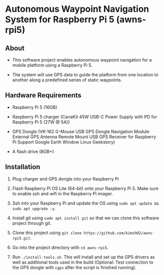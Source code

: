 # Autonomous Waypoint Navigation System for Raspberry Pi 5 (awns-rpi5)


## About

- This software project enables autonomous waypoint navigation for a mobile
platform using a Raspberry Pi 5.

- The system will use GPS data to guide the platform from one location to
another along a predefined series of static waypoints.

## Hardware Requirements

- Raspberry Pi 5 (16GB)

- Raspberry Pi 5 charger (CanaKit 45W USB-C Power Supply with PD for Raspberry
  Pi 5 (27W @ 5A))

- GPS Dongle (VK-162 G-Mouse USB GPS Dongle Navigation Module External GPS
  Antenna Remote Mount USB GPS Receiver for Raspberry Pi Support Google Earth
  Window Linux Geekstory)

- A flash drive (8GB+)

## Installation

1. Plug charger and GPS dongle into your Raspberry Pi

1. Flash Raspberry Pi OS Lite (64-bit) onto your Raspberry Pi 5. Make sure to
enable ssh and wifi in the Raspberry Pi imager.

1. Ssh into your Raspberry Pi and update the OS using `sudo apt update && sudo
apt upgrade -y`.

1. Install git using `sudo apt install git` so that we can clone this software
project through git.

1. Clone this project using `git clone
https://github.com/kimsh02/awns-rpi5.git`.

1. Go into the project directory with `cd awns-rpi5`.

1. Run `./install-tools.sh`. This will install and set up the GPS drivers as
well as additional tools used in the build (Optional: Test connection to the GPS
dongle with `cgps` after the script is finished running).
